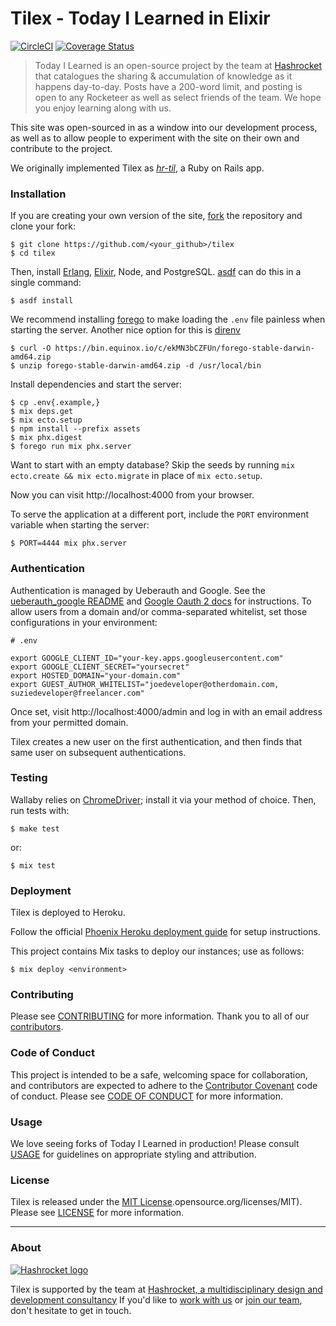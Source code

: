 # Tilex - Today I Learned in Elixir

[![CircleCI](https://circleci.com/gh/hashrocket/tilex.svg?style=svg)](https://circleci.com/gh/hashrocket/tilex) [![Coverage Status](https://coveralls.io/repos/github/hashrocket/tilex/badge.svg?branch=master)](https://coveralls.io/github/hashrocket/tilex?branch=master)

> Today I Learned is an open-source project by the team at
> [Hashrocket][hashrocket] that catalogues the sharing & accumulation of
> knowledge as it happens day-to-day. Posts have a 200-word limit, and posting
> is open to any Rocketeer as well as select friends of the team. We hope you
> enjoy learning along with us.

This site was open-sourced in as a window into our development process, as well as
to allow people to experiment with the site on their own and contribute to the
project.

We originally implemented Tilex as [_hr-til_][hr-til], a Ruby on Rails app.

### Installation

If you are creating your own version of the site, [fork][fork] the repository
and clone your fork:

```shell
$ git clone https://github.com/<your_github>/tilex
$ cd tilex
```

Then, install [Erlang][erlang], [Elixir][elixir], Node, and PostgreSQL.
[asdf][asdf] can do this in a single command:

```shell
$ asdf install
```

We recommend installing [forego](https://github.com/ddollar/forego) to make loading the `.env` file painless when starting the server.
Another nice option for this is [direnv](https://direnv.net/)

```shell
$ curl -O https://bin.equinox.io/c/ekMN3bCZFUn/forego-stable-darwin-amd64.zip
$ unzip forego-stable-darwin-amd64.zip -d /usr/local/bin
```

Install dependencies and start the server:

```shell
$ cp .env{.example,}
$ mix deps.get
$ mix ecto.setup
$ npm install --prefix assets
$ mix phx.digest
$ forego run mix phx.server
```

Want to start with an empty database? Skip the seeds by running `mix ecto.create && mix
ecto.migrate` in place of `mix ecto.setup`.

Now you can visit http://localhost:4000 from your browser.

To serve the application at a different port, include the `PORT` environment
variable when starting the server:

```shell
$ PORT=4444 mix phx.server
```

### Authentication

Authentication is managed by Ueberauth and Google. See the [ueberauth_google
README][ueberauth_google] and [Google Oauth 2 docs][oauth_google] for
instructions. To allow users from a domain and/or comma-separated whitelist,
set those configurations in your environment:

```shell
# .env

export GOOGLE_CLIENT_ID="your-key.apps.googleusercontent.com"
export GOOGLE_CLIENT_SECRET="yoursecret"
export HOSTED_DOMAIN="your-domain.com"
export GUEST_AUTHOR_WHITELIST="joedeveloper@otherdomain.com, suziedeveloper@freelancer.com"
```

Once set, visit http://localhost:4000/admin and log in with an email address
from your permitted domain.

Tilex creates a new user on the first authentication, and then finds that same
user on subsequent authentications.

### Testing

Wallaby relies on [ChromeDriver][chromedriver]; install it via your method of
choice.  Then, run tests with:

```shell
$ make test
```

or:

```shell
$ mix test
```

### Deployment

Tilex is deployed to Heroku.

Follow the official [Phoenix Heroku deployment guide](https://hexdocs.pm/phoenix/heroku.html) for setup instructions.

This project contains Mix tasks to deploy our instances; use as follows:

```shell
$ mix deploy <environment>
```

### Contributing

Please see [CONTRIBUTING](CONTRIBUTING.md) for more information. Thank you to
all of our [contributors][contrib].

### Code of Conduct

This project is intended to be a safe, welcoming space for collaboration, and
contributors are expected to adhere to the [Contributor Covenant][cc] code of
conduct. Please see [CODE OF CONDUCT](CODE_OF_CONDUCT.md) for more information.

### Usage

We love seeing forks of Today I Learned in production! Please consult
[USAGE](USAGE.md) for guidelines on appropriate styling and attribution.

### License

Tilex is released under the [MIT License][mit].opensource.org/licenses/MIT). Please
see [LICENSE](LICENSE.md) for more information.

---

### About

[![Hashrocket logo](https://hashrocket.com/hashrocket_logo.svg)][hashrocket]

Tilex is supported by the team at [Hashrocket, a multidisciplinary design and
development consultancy][hashrocket] If you'd like to [work with us][hire-us]
or [join our team][join-us], don't hesitate to get in touch.

[asdf]: https://github.com/asdf-vm/asdf
[cc]: http://contributor-covenant.org
[chromedriver]: https://sites.google.com/a/chromium.org/chromedriver/
[contrib]: https://github.com/hashrocket/tilex/graphs/contributors
[elixir]: https://elixir-lang.org/
[erlang]: https://www.erlang.org/
[fork]: https://help.github.com/articles/fork-a-repo/
[hashrocket]: https://hashrocket.com/
[hire-us]: https://hashrocket.com/contact-us/hire-us
[hr-til]: https://github.com/hashrocket/hr-til
[join-us]: https://hashrocket.com/contact-us/jobs
[mit]: http://www.opensource.org/licenses/MIT
[oauth_google]: https://developers.google.com/identity/protocols/OAuth2WebServer
[ueberauth_google]: https://github.com/ueberauth/ueberauth_google
